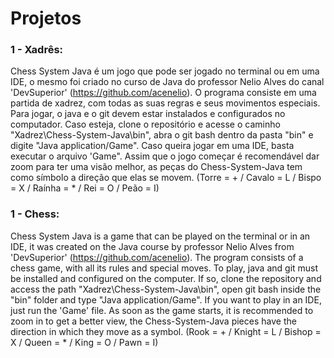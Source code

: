 # Projetos

### 1 - Xadrês:
  Chess System Java é um jogo que pode ser jogado no terminal ou em uma IDE, o mesmo foi criado no curso de Java do professor Nelio Alves do canal 'DevSuperior' (https://github.com/acenelio). O programa consiste em uma partida de xadrez, com todas as suas regras e seus movimentos especiais. 
  Para jogar, o java e o git devem estar instalados e configurados no computador. Caso esteja, clone o repositório e acesse o caminho "Xadrez\Chess-System-Java\bin", abra o git bash dentro da pasta "bin" e digite "Java application/Game". Caso queira jogar em uma IDE, basta executar o arquivo 'Game". Assim que o jogo começar é recomendável dar zoom para ter uma visão melhor, as peças do Chess-System-Java tem como símbolo a direção que elas se movem. (Torre = + / Cavalo = L / Bispo = X / Raínha = * / Rei = O / Peão = I)



### 1 - Chess:
  Chess System Java is a game that can be played on the terminal or in an IDE, it was created on the Java course by professor Nelio Alves from 'DevSuperior' (https://github.com/acenelio). The program consists of a chess game, with all its rules and special moves.
  To play, java and git must be installed and configured on the computer. If so, clone the repository and access the path "Xadrez\Chess-System-Java\bin", open git bash inside the "bin" folder and type "Java application/Game". If you want to play in an IDE, just run the 'Game' file. As soon as the game starts, it is recommended to zoom in to get a better view, the Chess-System-Java pieces have the direction in which they move as a symbol. (Rook = + / Knight = L / Bishop = X / Queen = * / King = O / Pawn = I)